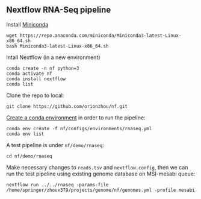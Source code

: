 ## Nextflow RNA-Seq pipeline

Install [Miniconda](https://docs.conda.io/en/latest/miniconda.html)

    wget https://repo.anaconda.com/miniconda/Miniconda3-latest-Linux-x86_64.sh
    bash Miniconda3-latest-Linux-x86_64.sh

Intall Nextflow (in a new environment)

    conda create -n nf python=3
    conda activate nf
    conda install nextflow
    conda list

Clone the repo to local:

    git clone https://github.com/orionzhou/nf.git

[Create a conda environment](https://docs.conda.io/projects/conda/en/latest/user-guide/tasks/manage-environments.html#creating-an-environment-from-an-environment-yml-file) in order to run the pipeline:

    conda env create -f nf/configs/environments/rnaseq.yml
    conda env list

A test pipeline is under `nf/demo/rnaseq`:

    cd nf/demo/rnaseq

Make necessary changes to `reads.tsv` and `nextflow.config`, then we can run the test pipeline using existing genome database on MSI-mesabi queue:

    nextflow run ../../rnaseq -params-file /home/springer/zhoux379/projects/genome/nf/genomes.yml -profile mesabi
